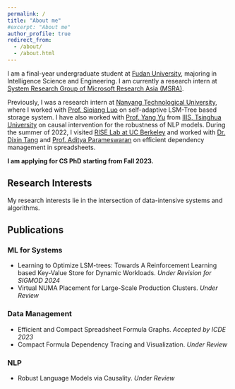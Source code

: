 ```yaml
---
permalink: /
title: "About me"
#excerpt: "About me"
author_profile: true
redirect_from: 
  - /about/
  - /about.html
---
```


I am a final-year undergraduate student at [Fudan University](https://www.fudan.edu.cn/), majoring in Intelligence Science and Engineering. I am currently a research intern at [System Research Group of Microsoft Research Asia (MSRA)](https://www.microsoft.com/en-us/research/research-area/systems-and-networking/?).

Previously, I was a research intern at [Nanyang Technological University](https://www.ntu.edu.sg/scse), where I worked with [Prof. Siqiang Luo](https://siqiangluo.com/) on self-adaptive LSM-Tree based storage system. I have also worked with [Prof. Yang Yu](https://iiis.tsinghua.edu.cn/zh/yuy/) from [IIIS, Tsinghua University](https://iiis.tsinghua.edu.cn/en/) on causal intervention for the robustness of NLP models. During the summer of 2022, I visited [RISE Lab at UC Berkeley](https://rise.cs.berkeley.edu/) and worked with [Dr. Dixin Tang](https://people.eecs.berkeley.edu/~totemtang/) and [Prof. Aditya Parameswaran](https://people.eecs.berkeley.edu/~adityagp/) on efficient dependency management in spreadsheets.

**I am applying for CS PhD starting from Fall 2023.**

## Research Interests
My research interests lie in the intersection of data-intensive systems and algorithms.

## Publications
### ML for Systems
* Learning to Optimize LSM-trees: Towards A Reinforcement Learning based Key-Value Store for Dynamic Workloads. *Under Revision for SIGMOD 2024*
* Virtual NUMA Placement for Large-Scale Production Clusters. *Under Review*

### Data Management
* Efficient and Compact Spreadsheet Formula Graphs. *Accepted by ICDE 2023*
* Compact Formula Dependency Tracing and Visualization. *Under Review*

### NLP
* Robust Language Models via Causality. *Under Review*
